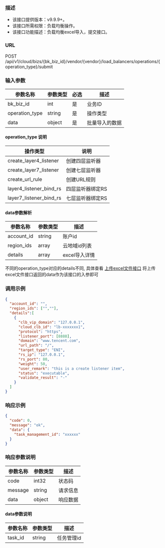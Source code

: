 ### 描述

- 该接口提供版本：v9.9.9+。
- 该接口所需权限：负载均衡操作。
- 该接口功能描述：负载均衡excel导入，提交接口。

### URL

POST /api/v1/cloud/bizs/{bk_biz_id}/vendor/{vendor}/load_balancers/operations/{operation_type}/submit

### 输入参数

| 参数名称           | 参数类型   | 必选 | 描述      |
|----------------|--------|----|---------|
| bk_biz_id      | int    | 是  | 业务ID    |
| operation_type | string | 是  | 操作类型    |
| data           | object | 是  | 批量导入的数据 |

#### operation_type 说明

| 操作类型                    | 说明        |
|-------------------------|-----------|
| create_layer4_listener  | 创建四层监听器   |
| create_layer7_listener  | 创建七层监听器   |
| create_url_rule         | 创建URL规则   |
| layer4_listener_bind_rs | 四层监听器绑定RS |
| layer7_listener_bind_rs | 七层监听器绑定RS |


#### data参数解析


| 参数名称       | 参数类型   | 描述        |
|------------|--------|-----------|
| account_id | string | 账户id      |
| region_ids | array  | 云地域id列表   |
| details    | array  | excel导入详情 |

不同的operation_type对应的details不同, 具体查看 [上传excel文件接口](import_load_balancer_preview)
将上传excel文件接口返回的data作为该接口的入参即可

### 调用示例
```json
{
  "account_id": "",
  "region_ids": ["",""],
  "details":[
    {
      "clb_vip_domain": "127.0.0.1",
      "cloud_clb_id": "lb-xxxxxxx1",
      "protocol": "https",
      "listener_port": [8888],
      "domain": "www.tencent.com",
      "url_path": "/",
      "target_type": "ENI",
      "rs_ip": "127.0.0.1",
      "rs_port": 80,
      "weight": 50,
      "user_remark": "this is a create listener item",
      "status": "executable",
      "validate_result": "-"
    }
  ]
}
```

### 响应示例

```json
{
  "code": 0,
  "message": "ok",
  "data": {
    "task_management_id": "xxxxxx"
  }
}
```

### 响应参数说明

| 参数名称    | 参数类型   | 描述   |
|---------|--------|------|
| code    | int32  | 状态码  |
| message | string | 请求信息 |
| data    | object | 响应数据 |


#### data参数说明

| 参数名称    | 参数类型   | 描述     |
|---------|--------|--------|
| task_id | string | 任务管理id |
